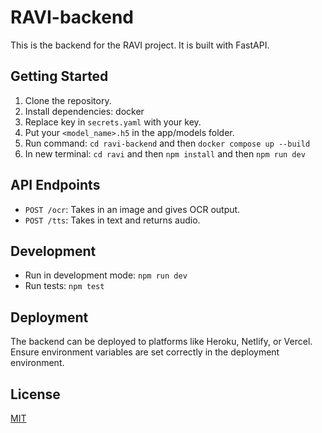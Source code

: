 # RAVI-backend

This is the backend for the RAVI project. It is built with FastAPI.

## Getting Started

1.  Clone the repository.
2.  Install dependencies: docker
3.  Replace key in ```secrets.yaml``` with your key.
4.  Put your ```<model_name>.h5``` in the app/models folder.
5.  Run command:         ```cd ravi-backend``` 
                and then ```docker compose up --build```
6.  In new terminal:     ```cd ravi```
                and then ```npm install```
                and then ```npm run dev```

<!-- 4.  Start the server: `npm start` -->

## API Endpoints

*   `POST /ocr`: Takes in an image and gives OCR output.
*   `POST /tts`: Takes in text and returns audio.

## Development

*   Run in development mode: `npm run dev`
*   Run tests: `npm test`

## Deployment

The backend can be deployed to platforms like Heroku, Netlify, or Vercel.  Ensure environment variables are set correctly in the deployment environment.

## License

[MIT](LICENSE)
